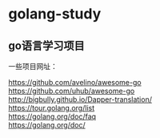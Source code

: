 # golang-study
go语言学习项目
------------

一些项目网址：

https://github.com/avelino/awesome-go <br/>
https://github.com/uhub/awesome-go <br/>
http://bigbully.github.io/Dapper-translation/ <br/>
https://tour.golang.org/list<br/>
https://golang.org/doc/faq<br/>
https://golang.org/doc/<br/>
